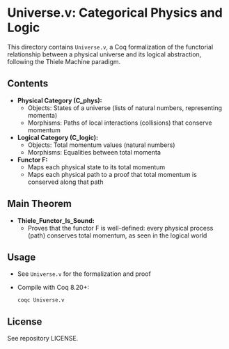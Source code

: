 # Universe.v: Categorical Physics and Logic

This directory contains `Universe.v`, a Coq formalization of the functorial relationship between a physical universe and its logical abstraction, following the Thiele Machine paradigm.

## Contents

- **Physical Category (C_phys):**
  - Objects: States of a universe (lists of natural numbers, representing momenta)
  - Morphisms: Paths of local interactions (collisions) that conserve momentum
- **Logical Category (C_logic):**
  - Objects: Total momentum values (natural numbers)
  - Morphisms: Equalities between total momenta
- **Functor F:**
  - Maps each physical state to its total momentum
  - Maps each physical path to a proof that total momentum is conserved along that path

## Main Theorem

- **Thiele_Functor_Is_Sound:**
  - Proves that the functor F is well-defined: every physical process (path) conserves total momentum, as seen in the logical world

## Usage

- See `Universe.v` for the formalization and proof
- Compile with Coq 8.20+:

      coqc Universe.v

## License

See repository LICENSE.

